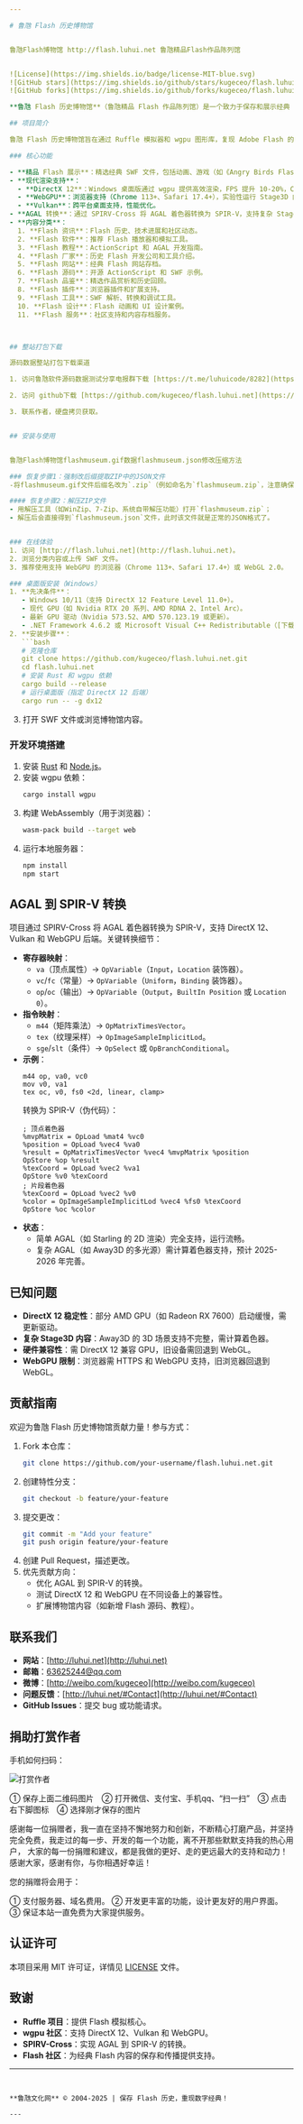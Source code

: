 ```yaml
---

# 鲁虺 Flash 历史博物馆


鲁虺Flash博物馆 http://flash.luhui.net 鲁虺精品Flash作品陈列馆


![License](https://img.shields.io/badge/license-MIT-blue.svg)
![GitHub stars](https://img.shields.io/github/stars/kugeceo/flash.luhui.net)
![GitHub forks](https://img.shields.io/github/forks/kugeceo/flash.luhui.net)

**鲁虺 Flash 历史博物馆**（鲁虺精品 Flash 作品陈列馆）是一个致力于保存和展示经典 Flash 内容的开源项目，基于 HTML5 和 Rust，通过现代图形 API（如 DirectX 12、WebGPU、Vulkan）在浏览器和桌面环境中重现 Flash 动画、游戏和交互式应用。访问博物馆：[http://flash.luhui.net](http://flash.luhui.net)。

## 项目简介

鲁虺 Flash 历史博物馆旨在通过 Ruffle 模拟器和 wgpu 图形库，复现 Adobe Flash 的辉煌历史，展示精品 Flash 作品（如 Starling 的 2D 游戏和 Away3D 的 3D 场景）。项目支持 AGAL 着色器到 SPIR-V 的转换，提供高性能渲染，适用于教育、娱乐和文化存档。博物馆涵盖 Flash 资讯、教程、源码、工具等内容，让经典 Flash 焕发新生。

### 核心功能

- **精品 Flash 展示**：精选经典 SWF 文件，包括动画、游戏（如《Angry Birds Flash》）和 3D 场景（如《Club Penguin》）。
- **现代渲染支持**：
  - **DirectX 12**：Windows 桌面版通过 wgpu 提供高效渲染，FPS 提升 10-20%，CPU 开销降低 10-20%。
  - **WebGPU**：浏览器支持（Chrome 113+、Safari 17.4+），实验性运行 Stage3D 内容。
  - **Vulkan**：跨平台桌面支持，性能优化。
- **AGAL 转换**：通过 SPIRV-Cross 将 AGAL 着色器转换为 SPIR-V，支持复杂 Stage3D 内容。
- **内容分类**：
  1. **Flash 资讯**：Flash 历史、技术进展和社区动态。
  2. **Flash 软件**：推荐 Flash 播放器和模拟工具。
  3. **Flash 教程**：ActionScript 和 AGAL 开发指南。
  4. **Flash 厂家**：历史 Flash 开发公司和工具介绍。
  5. **Flash 网站**：经典 Flash 网站存档。
  6. **Flash 源码**：开源 ActionScript 和 SWF 示例。
  7. **Flash 品鉴**：精选作品赏析和历史回顾。
  8. **Flash 插件**：浏览器插件和扩展支持。
  9. **Flash 工具**：SWF 解析、转换和调试工具。
  10. **Flash 设计**：Flash 动画和 UI 设计案例。
  11. **Flash 服务**：社区支持和内容存档服务。



## 整站打包下载

源码数据整站打包下载渠道

1. 访问鲁虺软件源码数据测试分享电报群下载 [https://t.me/luhuicode/8282](https://t.me/luhuicode/8282) 文件完整，解压后有41.1 GB (44,134,011,687 字节)。

2. 访问 github下载 [https://github.com/kugeceo/flash.luhui.net](https://github.com/kugeceo/flash.luhui.net)由于文件太多太大目前还未全部传完。

3. 联系作者，硬盘拷贝获取。


## 安装与使用


鲁虺Flash博物馆flashmuseum.gif数据flashmuseum.json修改压缩方法

### 恢复步骤1：强制改后缀提取ZIP中的JSON文件
-将flashmuseum.gif文件后缀名改为`.zip`（例如命名为`flashmuseum.zip`，注意确保系统显示文件后缀，避免变成`flashmuseum.zip.txt`）。

#### 恢复步骤2：解压ZIP文件
- 用解压工具（如WinZip、7-Zip、系统自带解压功能）打开`flashmuseum.zip`；
- 解压后会直接得到`flashmuseum.json`文件，此时该文件就是正常的JSON格式了。


### 在线体验
1. 访问 [http://flash.luhui.net](http://flash.luhui.net)。
2. 浏览分类内容或上传 SWF 文件。
3. 推荐使用支持 WebGPU 的浏览器（Chrome 113+、Safari 17.4+）或 WebGL 2.0。

### 桌面版安装（Windows）
1. **先决条件**：
   - Windows 10/11（支持 DirectX 12 Feature Level 11.0+）。
   - 现代 GPU（如 Nvidia RTX 20 系列、AMD RDNA 2、Intel Arc）。
   - 最新 GPU 驱动（Nvidia 573.52、AMD 570.123.19 或更新）。
   - .NET Framework 4.6.2 或 Microsoft Visual C++ Redistributable（[下载](https://learn.microsoft.com/en-us/cpp/windows/latest-supported-vc-redist)）。
2. **安装步骤**：
   ```bash
   # 克隆仓库
   git clone https://github.com/kugeceo/flash.luhui.net.git
   cd flash.luhui.net
   # 安装 Rust 和 wgpu 依赖
   cargo build --release
   # 运行桌面版（指定 DirectX 12 后端）
   cargo run -- -g dx12
   ```
3. 打开 SWF 文件或浏览博物馆内容。

### 开发环境搭建
1. 安装 [Rust](https://www.rust-lang.org/) 和 [Node.js](https://nodejs.org/)。
2. 安装 wgpu 依赖：
   ```bash
   cargo install wgpu
   ```
3. 构建 WebAssembly（用于浏览器）：
   ```bash
   wasm-pack build --target web
   ```
4. 运行本地服务器：
   ```bash
   npm install
   npm start
   ```

## AGAL 到 SPIR-V 转换
项目通过 SPIRV-Cross 将 AGAL 着色器转换为 SPIR-V，支持 DirectX 12、Vulkan 和 WebGPU 后端。关键转换细节：
- **寄存器映射**：
  - `va`（顶点属性）→ `OpVariable`（`Input`，`Location` 装饰器）。
  - `vc`/`fc`（常量）→ `OpVariable`（`Uniform`，`Binding` 装饰器）。
  - `op`/`oc`（输出）→ `OpVariable`（`Output`，`BuiltIn Position` 或 `Location 0`）。
- **指令映射**：
  - `m44`（矩阵乘法）→ `OpMatrixTimesVector`。
  - `tex`（纹理采样）→ `OpImageSampleImplicitLod`。
  - `sge`/`slt`（条件）→ `OpSelect` 或 `OpBranchConditional`。
- **示例**：
  ```agal
  m44 op, va0, vc0
  mov v0, va1
  tex oc, v0, fs0 <2d, linear, clamp>
  ```
  转换为 SPIR-V（伪代码）：
  ```spirv
  ; 顶点着色器
  %mvpMatrix = OpLoad %mat4 %vc0
  %position = OpLoad %vec4 %va0
  %result = OpMatrixTimesVector %vec4 %mvpMatrix %position
  OpStore %op %result
  %texCoord = OpLoad %vec2 %va1
  OpStore %v0 %texCoord
  ; 片段着色器
  %texCoord = OpLoad %vec2 %v0
  %color = OpImageSampleImplicitLod %vec4 %fs0 %texCoord
  OpStore %oc %color
  ```
- **状态**：
  - 简单 AGAL（如 Starling 的 2D 渲染）完全支持，运行流畅。
  - 复杂 AGAL（如 Away3D 的多光源）需计算着色器支持，预计 2025-2026 年完善。

## 已知问题
- **DirectX 12 稳定性**：部分 AMD GPU（如 Radeon RX 7600）启动缓慢，需更新驱动。
- **复杂 Stage3D 内容**：Away3D 的 3D 场景支持不完整，需计算着色器。
- **硬件兼容性**：需 DirectX 12 兼容 GPU，旧设备需回退到 WebGL。
- **WebGPU 限制**：浏览器需 HTTPS 和 WebGPU 支持，旧浏览器回退到 WebGL。

## 贡献指南
欢迎为鲁虺 Flash 历史博物馆贡献力量！参与方式：
1. Fork 本仓库：
   ```bash
   git clone https://github.com/your-username/flash.luhui.net.git
   ```
2. 创建特性分支：
   ```bash
   git checkout -b feature/your-feature
   ```
3. 提交更改：
   ```bash
   git commit -m "Add your feature"
   git push origin feature/your-feature
   ```
4. 创建 Pull Request，描述更改。
5. 优先贡献方向：
   - 优化 AGAL 到 SPIR-V 的转换。
   - 测试 DirectX 12 和 WebGPU 在不同设备上的兼容性。
   - 扩展博物馆内容（如新增 Flash 源码、教程）。

## 联系我们
- **网站**：[http://luhui.net](http://luhui.net)
- **邮箱**：63625244@qq.com
- **微博**：[http://weibo.com/kugeceo](http://weibo.com/kugeceo)
- **问题反馈**：[http://luhui.net/#Contact](http://luhui.net/#Contact)
- **GitHub Issues**：提交 bug 或功能请求。

  

## 捐助打赏作者

手机如何扫码：

![打赏作者](./images/zhifu.png)

① 保存上面二维码图片　② 打开微信、支付宝、手机qq、“扫一扫”　③ 点击右下脚图标　④ 选择刚才保存的图片

感谢每一位捐赠者，我一直在坚持不懈地努力和创新，不断精心打磨产品，并坚持完全免费，我走过的每一步、开发的每一个功能，离不开那些默默支持我的热心用户，
大家的每一份捐赠和建议，都是我做的更好、走的更远最大的支持和动力！感谢大家，感谢有你，与你相遇好幸运！

您的捐赠将会用于：

①  支付服务器、域名费用。
②  开发更丰富的功能，设计更友好的用户界面。
③  保证本站一直免费为大家提供服务。



## 认证许可
本项目采用 MIT 许可证，详情见 [LICENSE](LICENSE) 文件。

## 致谢
- **Ruffle 项目**：提供 Flash 模拟核心。
- **wgpu 社区**：支持 DirectX 12、Vulkan 和 WebGPU。
- **SPIRV-Cross**：实现 AGAL 到 SPIR-V 的转换。
- **Flash 社区**：为经典 Flash 内容的保存和传播提供支持。

---
```


**鲁虺文化网** © 2004-2025 | 保存 Flash 历史，重现数字经典！

---
